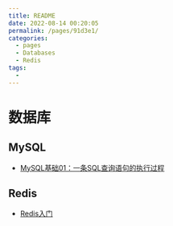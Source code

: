 ```yaml
---
title: README
date: 2022-08-14 00:20:05
permalink: /pages/91d3e1/
categories:
  - pages
  - Databases
  - Redis
tags:
  - 
---
```

# 数据库

## MySQL
- [MySQL基础01：一条SQL查询语句的执行过程](docs/数据库/MySQL/MySQL基础01：一条SQL查询语句的执行过程.md)

## Redis
- [Redis入门](docs/数据库/Redis/Redis入门.md)